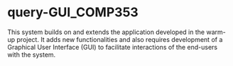 # query-GUI_COMP353
This system builds on and extends the application developed in the warm-up project. It adds new functionalities and also requires development of a Graphical User Interface (GUI) to facilitate interactions of the end-users with the system. 
